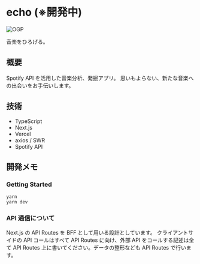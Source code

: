 # echo (※開発中)

![OGP](https://user-images.githubusercontent.com/39970521/166095770-cb284403-fdf1-4d2e-84e5-7441cf88dcb9.png)

音楽をひろげる。

## 概要

Spotify API を活用した音楽分析、発掘アプリ。
思いもよらない、新たな音楽への出会いをお手伝いします。

## 技術

- TypeScript
- Next.js
- Vercel
- axios / SWR
- Spotify API

## 開発メモ

### Getting Started

```
yarn
yarn dev
```

### API 通信について

Next.js の API Routes を BFF として用いる設計としています。
クライアントサイドの API コールはすべて API Routes に向け、外部 API をコールする記述は全て API Routes 上に書いてください。データの整形なども API Routes で行います。

